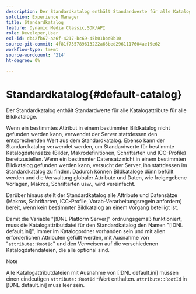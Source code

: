 ```yaml
---
description: Der Standardkatalog enthält Standardwerte für alle Katalogattribute für alle Bildkataloge.
solution: Experience Manager
title: Standardkatalog
feature: Dynamic Media Classic,SDK/API
role: Developer,User
exl-id: db42fb67-aa6f-4217-bc69-45b01bbd0b10
source-git-commit: 4f81f755789613222a66bed2961117604ae19e62
workflow-type: tm+mt
source-wordcount: '214'
ht-degree: 0%

---
```


# Standardkatalog{#default-catalog}

Der Standardkatalog enthält Standardwerte für alle Katalogattribute für alle Bildkataloge.

Wenn ein bestimmtes Attribut in einem bestimmten Bildkatalog nicht gefunden werden kann, verwendet der Server stattdessen den entsprechenden Wert aus dem Standardkatalog. Ebenso kann der Standardkatalog verwendet werden, um Standardwerte für bestimmte Katalogdatensätze (Bilder, Makrodefinitionen, Schriftarten und ICC-Profile) bereitzustellen. Wenn ein bestimmter Datensatz nicht in einem bestimmten Bildkatalog gefunden werden kann, versucht der Server, ihn stattdessen im Standardkatalog zu finden. Dadurch können Bildkataloge dünn befüllt werden und die Verwaltung globaler Attribute und Daten, wie freigegebene Vorlagen, Makros, Schriftarten usw., wird vereinfacht.

Darüber hinaus stellt der Standardkatalog alle Attribute und Datensätze (Makros, Schriftarten, ICC-Profile, Vorab-Verarbeitungsregeln anfordern) bereit, wenn kein bestimmter Bildkatalog an einem Vorgang beteiligt ist.

Damit die Variable &quot;[!DNL Platform Server]&quot; ordnungsgemäß funktioniert, muss die Katalogattributdatei für den Standardkatalog den Namen &quot;[!DNL default.ini]&quot;, immer im Katalogordner vorhanden sein und mit allen erforderlichen Attributen gefüllt werden, mit Ausnahme von &quot;`attribute::RootId`&quot; und den Verweisen auf die verschiedenen Katalogdatendateien, die alle optional sind.

>[!NOTE]
>
>Alle Katalogattributdateien mit Ausnahme von [!DNL default.ini] müssen einen eindeutigen `attribute::RootId` -Wert enthalten. `attribute::RootId` in [!DNL default.ini] muss leer sein.
